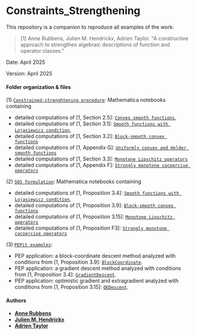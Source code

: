 # Constraints_Strengthening

This repository is a companion to reproduce all examples of the work:

> [1] Anne Rubbens, Julien M. Hendrickx, Adrien Taylor. "A constructive approach to strengthen algebraic descriptions of function and operator classes."

Date:    April 2025

Version: April 2025

#### Folder organization & files

(1) [`Constrained-strenghtening procedure`](One-Point_Strengthenings/): Mathematica notebooks containing
- detailed computations of [1, Section 2.5]: [`Convex smooth functions`](Examples/Convex_Smooth_Functions.nb),
- detailed computations of [1, Section 3.1]: [`Smooth functions with Lojasiewicz condition`](Examples/Smooth_Lojasiewicz_Functions.nb),
- detailed computations of [1, Section 3.2]: [`Block-smooth convex functions`](Examples/Blockwise_Smooth_Convex_Functions.nb)
- detailed computations of [1, Appendix G]: [`Uniformly convex and Holder smooth functions`](Examples/Uniformly_Convex_Functions.nb)
- detailed computations of [1, Section 3.3]: [`Monotone Lipschitz operators`](Examples/Monotone_Lipschitz_Operators.nb)
- detailed computations of [1, Appendix F]: [`Strongly monotone cocoercive operators`](Examples/Monotone_Cocoercive_Operators.nb)

(2) [`SOS formulation`](SOS_Formulations/): Mathematica notebooks containing
- detailed computations of [1, Proposition 3.4]: [`Smooth functions with Lojasiewicz condition`](SOS_Formulations/Smooth_Lojasiewicz_Functions_SDP.nb),
- detailed computations of [1, Proposition 3.9]: [`Block-smooth convex functions`](SOS_Formulations/Blockwise_Smooth_Functions_SDP.nb)
- detailed computations of [1, Proposition 3.15]: [`Monotone Lipschitz operators`](SOS_Formulations/Monotone_Lipschitz_Operators_SDP.nb)
- detailed computations of [1, Proposition F3]: [`Strongly monotone cocoercive operators`](SOS_Formulations/Monotone_Cocoercive_Operators_SDP.nb)

(3) [`PEPit examples`](PEPit/):
- PEP application: a block-coordinate descent method analyzed with conditions from [1, Proposition 3.9]: [`BlockCoordinate`](PEPit/BCD.ipynb).
- PEP application: a gradient descent method analyzed with conditions from [1, Proposition 3.4]: [`GradientDescent`](PEPit/GD.ipynb).
- PEP application: optimistic gradient and extragradient analyzed with conditions from [1, Proposition 3.15]: [`OEDescent`](PEPit/OG_EG.ipynb).

#### Authors
- [**Anne Rubbens**](https://scholar.google.com/citations?user=J4J2l6oAAAAJ&hl=en&oi=ao)
- [**Julien M. Hendrickx**](https://perso.uclouvain.be/julien.hendrickx/)
- [**Adrien Taylor**](http://www.di.ens.fr/~ataylor/)

